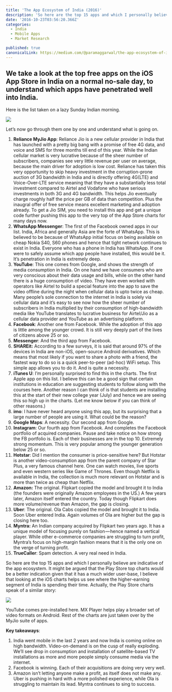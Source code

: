 ```yaml
---
title: 'The App Ecosystem of India (2016)'
description: 'So here are the top 15 apps and which I personally believe are indicative of the app ecosystem. It might be argued that the Play Store top charts would be a better indication given that it has a much…'
date: '2016-10-23T03:56:20.366Z'
categories:
  - India
  - Mobile Apps
  - Market Research

published: true
canonicalLink: https://medium.com/@paramaggarwal/the-app-ecosystem-of-india-iphone-2016-3aba323f5db8
---
```


## We take a look at the top free apps on the iOS App Store in India on a normal no-sale day, to understand which apps have penetrated well into India.

Here is the list taken on a lazy Sunday Indian morning.

![](./asset-1.png)

Let’s now go through them one by one and understand what is going on.

1.  **Reliance MyJio App**: Reliance Jio is a new cellular provider in India that has launched with a pretty big bang with a promise of free 4G data, and voice and SMS for three months till end of this year. While the Indian cellular market is very lucrative because of the sheer number of subscribers, companies see very little revenue per user on average, because the main driver for adoption is low cost. Reliance has taken this very opportunity to skip heavy investment in the corruption-prone auction of 3G bandwidth in India and is directly offering 4G(LTE) and Voice-Over-LTE service meaning that they have a substantially less total investment compared to Airtel and Vodafone who have serious investments in both 3G and 4G bandwidth. This helps Jio eventually charge roughly half the price per GB of data than competition. Plus the inaugral offer of free service means excellent marketing and adoption already. To get a Jio SIM, you need to install this app and get a unique code further pushing this app to the very top of the App Store charts for many days now.
2.  **WhatsApp Messenger**: The first of the Facebook owned apps in our list. India, Africa and generally Asia are the forte of WhatsApp. This is believed to be because of WhatsApp initial focus on being available on cheap Nokia S40, S60 phones and hence that tight network continues to exist in India. Everyone who has a phone in India has WhatsApp. If one were to safely assume which app people have installed, this would be it. It’s penetration in India is extremely deep.
3.  **YouTube**: This one comes from Google, and shows the strength of media consumption in India. On one hand we have consumers who are very conscious about their data usage and bills, while on the other hand there is a huge consumption of video. They have even worked with operators like Airtel to build a special feature into the app to save the video offline during the night when cellular data is upto twice as cheap. Many people’s sole connection to the internet in India is solely via cellular data and it’s easy to see now how the sheer number of subscribers in India multiplied by their consumption of high-bandwidth media like YouTube translates to lucrative business for Airtel/Jio as a cellular data provider and YouTube as an advertising platform.
4.  **Facebook**: Another one from Facebook. While the adoption of this app is little among the younger crowd. It is still very deeply part of the lives of citizens above 25 or so.
5.  **Messenger**: And the third app from Facebook.
6.  **SHAREit:** According to a few surveys, it is said that around 97% of the devices in India are non-iOS, open-source Android derivatives. Which means that most likely if you want to share a photo with a friend, the fastest way to do so is a quick peer-to-peer (ad-hoc) WiFi setup. This simple app allows you to do it. And is quite a necessity.
7.  **iTunes U**: I’m personally surprised to find this in the charts. The first Apple app on this list. I believe this can be a good sign that certain institutions in education are suggesting students to follow along with the courses here. Another reason I can think of is that students are installing this at the start of their new college year (July) and hence we are seeing this so high up in the charts. (Let me know below if you can think of other reasons.)
8.  **imo**: I have never heard anyone using this app, but its surprising that a large number of people are using it. What could be the reason?
9.  **Google Maps**: A necessity. Our second app from Google.
10. **Instagram**: Our fourth app from Facebook. And completes the Facebook portfolio of acquired companies. Pause and take notice on how strong the FB portfolio is. Each of their businesses are in the top 10. Extremely strong momentum. This is very popular among the younger generation below 25 or so.
11. **Hotstar**: Did I mention the consumer is price-sensitive here? But Hotstar is another video-consumption app from the parent company of Star Plus, a very famous channel here. One can watch movies, live sports and even western series like Game of Thrones. Even though Netflix is available in India, the collection is much more relevant on Hotstar and is more than twice as cheap than Netflix.
12. **Amazon:** The original. Flipkart copied the model and brought it to India (the founders were originally Amazon employees in the US.) A few years later, Amazon itself entered the country. Today though Flipkart does more volume/revenue than Amazon, the gap is closing.
13. **Uber**: The original. Ola Cabs copied the model and brought it to India. Soon Uber entered India. Again volumes of Ola are higher but the gap is closing here too.
14. **Myntra:** An Indian company acquired by Flipkart two years ago. It has a unique model of focusing purely on fashion — hence named a vertical player. While other e-commerce companies are struggling to turn profit, Myntra’s focus on high-margin fashion means that it is the only one on the verge of turning profit.
15. **TrueCaller**: Spam detection. A very real need in India.

So here are the top 15 apps and which I personally believe are indicative of the app ecosystem. It might be argued that the Play Store top charts would be a better indication given that it has a much wider user-base, I believe that looking at the iOS charts helps us see where the higher-earning segment of India is spending their time. Actually, the Play Store charts speak of a similar story:

![](./asset-2.png)

YouTube comes pre-installed here. MX Player helps play a broader set of video formats on Android. Rest of the charts are just taken over by the MyJio suite of apps.

**Key takeaways**:

1.  India went mobile in the last 2 years and now India is coming online on high bandwidth. Video-on-demand is on the cusp of really exploding. We’ll see drop in consumption and installation of satellite-based TV installations as more and more people simply consume media via the internet.
2.  Facebook is winning. Each of their acquisitions are doing very very well.
3.  Amazon isn’t letting anyone make a profit, as itself does not make any. Uber is pushing in hard with a more polished experience, while Ola is struggling to maintain its lead. Myntra continues to sing to success.
